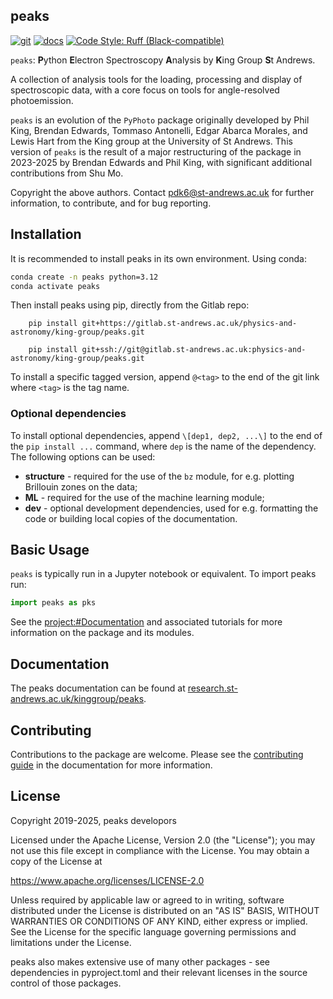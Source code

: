 ## peaks

[![git](https://img.shields.io/badge/repo-gitlab-orange)](https://gitlab.st-andrews.ac.uk/physics-and-astronomy/king-group/peaks)
[![docs](https://img.shields.io/badge/docs-research.st--andrews-green?style=flat-square)](https://research.st-andrews.ac.uk/kinggroup/peaks)
[![Code Style: Ruff (Black-compatible)](https://img.shields.io/badge/code%20style-ruff-black?style=flat-square)](https://docs.astral.sh/ruff/formatter/)

`peaks`: **P**ython **E**lectron Spectroscopy **A**nalysis by **K**ing Group **S**t Andrews.

A collection of analysis tools for the loading, processing and display of spectroscopic data, with a core focus on tools for angle-resolved photoemission.

`peaks` is an evolution of the `PyPhoto` package originally developed by Phil King, Brendan Edwards, Tommaso Antonelli, Edgar Abarca Morales, and Lewis Hart from the King group at the University of St Andrews. This version of `peaks` is the result of a major restructuring of the package in 2023-2025 by Brendan Edwards and Phil King, with significant additional contributions from Shu Mo.

Copyright the above authors. Contact pdk6@st-andrews.ac.uk for further information, to contribute, and for bug reporting.

## Installation
It is recommended to install peaks in its own environment. Using conda:

```bash
conda create -n peaks python=3.12
conda activate peaks
```

Then install peaks using pip, directly from the Gitlab repo:
```{tab} Using HTTPS
    pip install git+https://gitlab.st-andrews.ac.uk/physics-and-astronomy/king-group/peaks.git
```

```{tab} Using SSH
    pip install git+ssh://git@gitlab.st-andrews.ac.uk:physics-and-astronomy/king-group/peaks.git
```

To install a specific tagged version, append `@<tag>` to the end of the git link where `<tag>` is the tag name.

### Optional dependencies
To install optional dependencies, append `\[dep1, dep2, ...\]` to the end of the `pip install ...` command, where `dep` is the name of the dependency. The following options can be used:

- **structure** - required for the use of the `bz` module, for e.g. plotting Brillouin zones on the data;
- **ML** - required for the use of the machine learning module;
- **dev** - optional development dependencies, used for e.g. formatting the code or building local copies of the documentation. 

## Basic Usage
`peaks` is typically run in a Jupyter notebook or equivalent. To import peaks run:
```python
import peaks as pks
```

See the <project:#Documentation> and associated tutorials for more information on the package and its modules.

## Documentation
The peaks documentation can be found at [research.st-andrews.ac.uk/kinggroup/peaks](https://research.st-andrews.ac.uk/kinggroup/peaks).

## Contributing
Contributions to the package are welcome. Please see the [contributing guide](#contributing_section) in the documentation for more information.

## License
Copyright 2019-2025, peaks developors

Licensed under the Apache License, Version 2.0 (the "License"); you may not use this file except in compliance with the License. You may obtain a copy of the License at

https://www.apache.org/licenses/LICENSE-2.0

Unless required by applicable law or agreed to in writing, software distributed under the License is distributed on an "AS IS" BASIS, WITHOUT WARRANTIES OR CONDITIONS OF ANY KIND, either express or implied. See the License for the specific language governing permissions and limitations under the License.

peaks also makes extensive use of many other packages - see dependencies in pyproject.toml and their relevant licenses in the source control of those packages. 